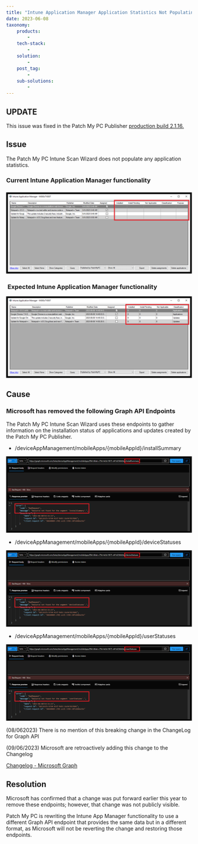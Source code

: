 ```yaml
---
title: "Intune Application Manager Application Statistics Not Populating"
date: 2023-06-08
taxonomy:
    products:
        - 
    tech-stack:
        - 
    solution:
        - 
    post_tag:
        - 
    sub-solutions:
        - 
---
```


## UPDATE

This issue was fixed in the Patch My PC Publisher [production build 2.1.16.](https://docs.patchmypc.com/release-history/production-releases#2.1.16-2023-07-06)

## Issue

The Patch My PC Intune Scan Wizard does not populate any application statistics.

### Current Intune Application Manager functionality

### 
![](../../_images/CurrentFunctionality.png)

###  Expected Intune Application Manager functionality

![](../../_images/ExpectedFunctionality.png)

## Cause

### Microsoft has removed the following Graph API Endpoints

The Patch My PC Intune Scan Wizard uses these endpoints to gather information on the installation status of applications and updates created by the Patch My PC Publisher.

- /deviceAppManagement/mobileApps/{mobileAppId}/installSummary
    

![](../../_images/InstallSummary.png)

- /deviceAppManagement/mobileApps/{mobileAppId}/deviceStatuses
    

![](../../_images/deviceStatuses.png)

- /deviceAppManagement/mobileApps/{mobileAppId}/userStatuses
    

![](../../_images/userStatuses.png)

(08/062023) There is no mention of this breaking change in the ChangeLog for Graph API

(09/06/2023) Microsoft are retroactively adding this change to the Changelog

[Changelog - Microsoft Graph](https://developer.microsoft.com/en-us/graph/changelog/?filterBy=&from=2023-06-01&search=)

## Resolution

Microsoft has confirmed that a change was put forward earlier this year to remove these endpoints; however, that change was not publicly visible.

Patch My PC is rewriting the Intune App Manager functionality to use a different Graph API endpoint that provides the same data but in a different format, as Microsoft will not be reverting the change and restoring those endpoints.
